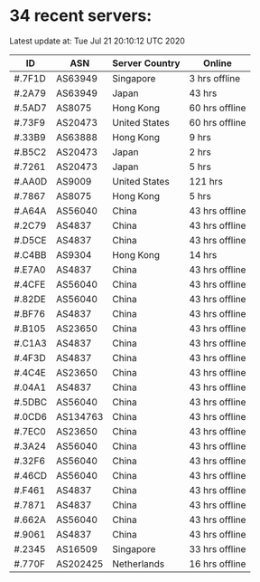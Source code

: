 # 34 recent servers:

Latest update at: Tue Jul 21 20:10:12 UTC 2020

| ID | ASN | Server Country | Online |
| -- | --- | -------------- | ------ |
| #.7F1D | AS63949 | Singapore | 3 hrs offline |
| #.2A79 | AS63949 | Japan | 43 hrs |
| #.5AD7 | AS8075 | Hong Kong | 60 hrs offline |
| #.73F9 | AS20473 | United States | 60 hrs offline |
| #.33B9 | AS63888 | Hong Kong | 9 hrs |
| #.B5C2 | AS20473 | Japan | 2 hrs |
| #.7261 | AS20473 | Japan | 5 hrs |
| #.AA0D | AS9009 | United States | 121 hrs |
| #.7867 | AS8075 | Hong Kong | 5 hrs |
| #.A64A | AS56040 | China | 43 hrs offline |
| #.2C79 | AS4837 | China | 43 hrs offline |
| #.D5CE | AS4837 | China | 43 hrs offline |
| #.C4BB | AS9304 | Hong Kong | 14 hrs |
| #.E7A0 | AS4837 | China | 43 hrs offline |
| #.4CFE | AS56040 | China | 43 hrs offline |
| #.82DE | AS56040 | China | 43 hrs offline |
| #.BF76 | AS4837 | China | 43 hrs offline |
| #.B105 | AS23650 | China | 43 hrs offline |
| #.C1A3 | AS4837 | China | 43 hrs offline |
| #.4F3D | AS4837 | China | 43 hrs offline |
| #.4C4E | AS23650 | China | 43 hrs offline |
| #.04A1 | AS4837 | China | 43 hrs offline |
| #.5DBC | AS56040 | China | 43 hrs offline |
| #.0CD6 | AS134763 | China | 43 hrs offline |
| #.7EC0 | AS23650 | China | 43 hrs offline |
| #.3A24 | AS56040 | China | 43 hrs offline |
| #.32F6 | AS56040 | China | 43 hrs offline |
| #.46CD | AS56040 | China | 43 hrs offline |
| #.F461 | AS4837 | China | 43 hrs offline |
| #.7871 | AS4837 | China | 43 hrs offline |
| #.662A | AS56040 | China | 43 hrs offline |
| #.9061 | AS4837 | China | 43 hrs offline |
| #.2345 | AS16509 | Singapore | 33 hrs offline |
| #.770F | AS202425 | Netherlands | 16 hrs offline |

